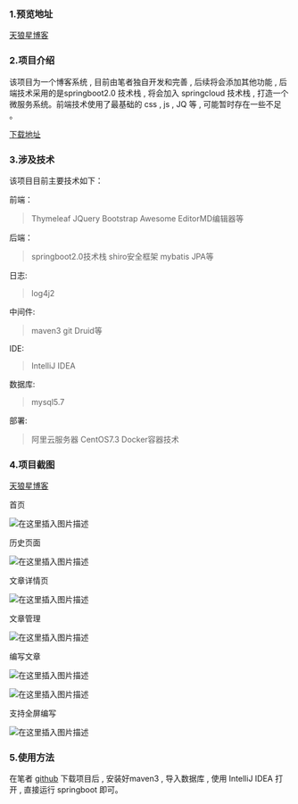 ### 1.预览地址

[天狼星博客](http://123.56.219.53/)

### 2.项目介绍

该项目为一个博客系统 , 目前由笔者独自开发和完善  ,  后续将会添加其他功能 , 后端技术采用的是springboot2.0 技术栈 , 将会加入 springcloud 技术栈 , 打造一个微服务系统。前端技术使用了最基础的 css , js , JQ 等 ,  可能暂时存在一些不足 。

[下载地址](https://github.com/huangliangyun/sirius)

### 3.涉及技术
该项目目前主要技术如下：

前端：
>Thymeleaf
>JQuery
>Bootstrap
>Awesome
>EditorMD编辑器等

后端：
>springboot2.0技术栈
>shiro安全框架
>mybatis
>JPA等

日志:
>log4j2

中间件:
>maven3
>git
>Druid等

IDE:
>IntelliJ IDEA

数据库:
>mysql5.7

部署:
>阿里云服务器
>CentOS7.3
>Docker容器技术

### 4.项目截图
[天狼星博客](http://123.56.219.53/)

首页


![在这里插入图片描述](https://img-blog.csdnimg.cn/20181123103834261.png?x-oss-process=image/watermark,type_ZmFuZ3poZW5naGVpdGk,shadow_10,text_aHR0cHM6Ly9ibG9nLmNzZG4ubmV0L1Npcml1c19obHk=,size_16,color_FFFFFF,t_70)

历史页面

![在这里插入图片描述](https://img-blog.csdnimg.cn/20181123103907596.png?x-oss-process=image/watermark,type_ZmFuZ3poZW5naGVpdGk,shadow_10,text_aHR0cHM6Ly9ibG9nLmNzZG4ubmV0L1Npcml1c19obHk=,size_16,color_FFFFFF,t_70)

文章详情页

![在这里插入图片描述](https://img-blog.csdnimg.cn/20181123104113591.png?x-oss-process=image/watermark,type_ZmFuZ3poZW5naGVpdGk,shadow_10,text_aHR0cHM6Ly9ibG9nLmNzZG4ubmV0L1Npcml1c19obHk=,size_16,color_FFFFFF,t_70)

文章管理

![在这里插入图片描述](https://img-blog.csdnimg.cn/20181123104213582.png?x-oss-process=image/watermark,type_ZmFuZ3poZW5naGVpdGk,shadow_10,text_aHR0cHM6Ly9ibG9nLmNzZG4ubmV0L1Npcml1c19obHk=,size_16,color_FFFFFF,t_70)

编写文章

![在这里插入图片描述](https://img-blog.csdnimg.cn/20181123104244484.png?x-oss-process=image/watermark,type_ZmFuZ3poZW5naGVpdGk,shadow_10,text_aHR0cHM6Ly9ibG9nLmNzZG4ubmV0L1Npcml1c19obHk=,size_16,color_FFFFFF,t_70)

![在这里插入图片描述](https://img-blog.csdnimg.cn/20181123104330880.png?x-oss-process=image/watermark,type_ZmFuZ3poZW5naGVpdGk,shadow_10,text_aHR0cHM6Ly9ibG9nLmNzZG4ubmV0L1Npcml1c19obHk=,size_16,color_FFFFFF,t_70)

支持全屏编写

![在这里插入图片描述](https://img-blog.csdnimg.cn/20181123104418465.png?x-oss-process=image/watermark,type_ZmFuZ3poZW5naGVpdGk,shadow_10,text_aHR0cHM6Ly9ibG9nLmNzZG4ubmV0L1Npcml1c19obHk=,size_16,color_FFFFFF,t_70)

### 5.使用方法

在笔者 [github](https://github.com/huangliangyun/sirius) 下载项目后 , 安装好maven3 , 导入数据库 , 使用 IntelliJ IDEA 打开 , 直接运行 springboot 即可。






